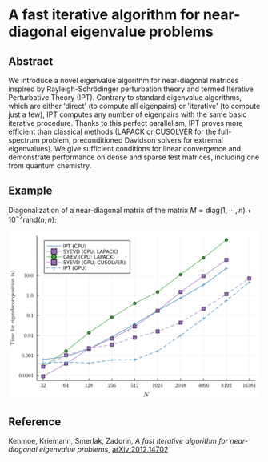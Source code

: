# A fast iterative algorithm for near-diagonal eigenvalue problems

## Abstract

We introduce a novel eigenvalue algorithm for near-diagonal matrices inspired by Rayleigh-Schrödinger perturbation theory and termed Iterative Perturbative Theory (IPT). Contrary to standard eigenvalue algorithms, which are either 'direct' (to compute all eigenpairs) or 'iterative' (to compute just a few), IPT computes any number of eigenpairs with the same basic iterative procedure. Thanks to this perfect parallelism, IPT proves more efficient than classical methods (LAPACK or CUSOLVER for the full-spectrum problem, preconditioned Davidson solvers for extremal eigenvalues). We give sufficient conditions for linear convergence and demonstrate performance on dense and sparse test matrices, including one from quantum chemistry.

## Example

Diagonalization of a near-diagonal matrix of the matrix $M = \textrm{diag}(1,\cdots, n) + 10^{-2} \textrm{rand}(n, n)$:

![](papers/SIMAX/resubmission/plots/timings.png)


## Reference
Kenmoe, Kriemann, Smerlak, Zadorin, _A fast iterative algorithm for near-diagonal eigenvalue problems_, [arXiv:2012.14702](https://arxiv.org/abs/2012.14702)
